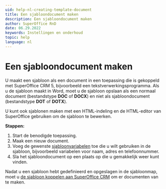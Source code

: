 ```yaml
---
uid: help-nl-creating-template-document
title: Een sjabloondocument maken
description: Een sjabloondocument maken
author: SuperOffice RnD
date: 06.29.2022
keywords: Instellingen en onderhoud
topic: help
language: nl
---
```


# Een sjabloondocument maken

U maakt een sjabloon als een document in een toepassing die is gekoppeld met SuperOffice CRM 5, bijvoorbeeld een tekstverwerkingsprogramma. Als u de sjabloon maakt in Word, moet u de sjabloon opslaan als een normaal document (bestandstype **DOC** of **DOCX**) en niet als sjabloondocument (bestandstype **DOT** of **DOTX**).

U kunt ook sjablonen maken met een HTML-indeling en de HTML-editor van SuperOffice gebruiken om de sjabloon te bewerken.

**Stappen:**

1. Start de benodigde toepassing.
2. Maak een nieuw document.
3. Voeg de gewenste [sjabloonvariabelen][1] toe die u wilt gebruiken in de sjabloon, bijvoorbeeld variabelen voor naam, adres en telefoonnummer.
4. Sla het sjabloondocument op een plaats op die u gemakkelijk weer kunt vinden.

Nadat u een sjabloon hebt gedefinieerd en opgeslagen in de sjabloonmap, moet u [de sjabloon koppelen aan SuperOffice CRM][2] om er documenten van te maken.

<!-- Referenced links -->
[1]: ../../../document/templates/learn/template-variables.md
[2]: add-template.md

<!-- Referenced images -->